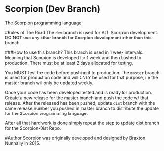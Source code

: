 # Scorpion (Dev Branch)
The Scorpion programming language

#Rules of The Road
The `dev` branch is used for ALL Scorpion development. DO NOT use any other branch for Scorpion development other than this branch.

###How to use this branch?
This branch is used in 1 week intervals. Meaning that Scorpion is developed for 1 week and then bushed to production. There must be at least 2 days allocated for testing.

You MUST test the code before pushing it to production. The `master` branch is used for production code and will ONLY be used for that purpose, i.e the master branch will only be updated weekly.

Once your code has been developed tested and is ready for production. Create a new release for the master branch and push the code w/ that release. After the released has been pushed, update `dist` branch with the same release number you pushed in master branch to distribute the update for the Scorpion programming language. 

After all that hard work is done simply repeat the step to update dist branch for the Scorpion-Dist Repo.

#Author
Scorpion was originally developed and designed by Braxton Nunnally in 2015.
